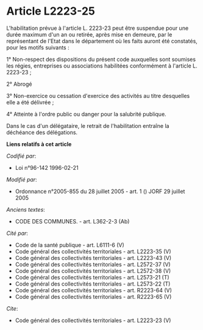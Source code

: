 # Article L2223-25

L'habilitation prévue à l'article L. 2223-23 peut être suspendue pour une durée maximum d'un an ou retirée, après mise en
demeure, par le représentant de l'Etat dans le département où les faits auront été constatés, pour les motifs suivants : 

1° Non-respect des dispositions du présent code auxquelles sont soumises les régies, entreprises ou associations habilitées
conformément à l'article L. 2223-23 ; 

2° Abrogé 

3° Non-exercice ou cessation d'exercice des activités au titre desquelles elle a été délivrée ; 

4° Atteinte à l'ordre public ou danger pour la salubrité publique. 

Dans le cas d'un délégataire, le retrait de l'habilitation entraîne la déchéance des délégations.

**Liens relatifs à cet article**

_Codifié par_:

  - Loi n°96-142 1996-02-21

_Modifié par_:

  - Ordonnance n°2005-855 du 28 juillet 2005 - art. 1 () JORF 29 juillet 2005

_Anciens textes_:

  - CODE DES COMMUNES. - art. L362-2-3 (Ab)

_Cité par_:

  - Code de la santé publique - art. L6111-6 (V)
  - Code général des collectivités territoriales - art. L2223-35 (V)
  - Code général des collectivités territoriales - art. L2223-43 (V)
  - Code général des collectivités territoriales - art. L2572-37 (V)
  - Code général des collectivités territoriales - art. L2572-38 (V)
  - Code général des collectivités territoriales - art. L2573-21 (T)
  - Code général des collectivités territoriales - art. L2573-22 (T)
  - Code général des collectivités territoriales - art. R2223-64 (V)
  - Code général des collectivités territoriales - art. R2223-65 (V)

_Cite_:

  - Code général des collectivités territoriales - art. L2223-23 (V)
